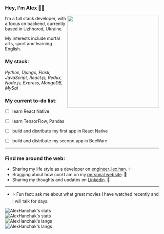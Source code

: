 ### Hey, I'm Alex 👋🏻

<img align="right" height="300" src="https://hanchakweb.firebaseapp.com/static/media/portfolioImg.231e71a7.WebP">


I’m a full stack developer, with a focus on backend, currently based in Uzhhorod, Ukraine.

My interests include mortal arts, sport and learning English.

### My stack:
*Python, Django, Flask, JavaScript, React.js, Redux, Node.js, Express, MongoDB, MySql*


### My current to-do list:
- [ ] learn React Native
- [ ] learn TensorFlow, Pandas
- [ ] build and distribute my first app in React Native
- [ ] build and distribute my second app in BeeWare


---
### Find me around the web:

- Sharing my life style as a developer on [engineer_lex.han](https://www.instagram.com/engineer_lex.han). ✨
- Bragging about how cool I am on my [personal website](https://hanchakweb.firebaseapp.com/). 💛
- Sharing my thoughts and updates on [Linkedin](https://www.linkedin.com/in/oleksandrhanchak/). 💼


---
- ⚡ Fun fact: ask me about what great movies I have watched recently and I will talk for days.

<section class="flex flex-wrap mt-3">
<div class="w-full lg:w-1/2 p-1 dark:hidden"><img class="w-full" src="https://github-readme-stats.vercel.app/api?username=AlexHanchak&amp;show_icons=true" alt="AlexHanchak's stats"></div>
<div class="w-full lg:w-1/2 p-1 hidden dark:block"><img class="w-full" src="https://github-readme-stats.vercel.app/api?username=AlexHanchak&amp;show_icons=true&amp;theme=tokyonight" alt="AlexHanchak's stats"></div>
<div class="w-full lg:w-1/2 p-1 dark:hidden"><img class="w-full" src="https://github-readme-stats.vercel.app/api/top-langs/?username=AlexHanchak&amp;layout=compact" alt="AlexHanchak's langs"></div>
<div class="w-full lg:w-1/2 p-1 hidden dark:block"><img class="w-full" src="https://github-readme-stats.vercel.app/api/top-langs/?username=AlexHanchak&amp;layout=compact&amp;theme=tokyonight" alt="AlexHanchak's langs"></div>
</section>